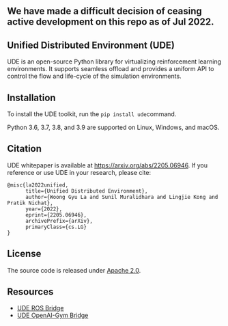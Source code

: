 ## We have made a difficult decision of ceasing active development on this repo as of Jul 2022.

## Unified Distributed Environment (UDE)

UDE is an open-source Python library for virtualizing reinforcement learning environments. It supports seamless offload and provides a uniform API to control the flow and life-cycle of the simulation environments.

## Installation

To install the UDE toolkit, run the `pip install ude`command.

Python 3.6, 3.7, 3.8, and 3.9 are supported on Linux, Windows, and macOS.

## Citation

UDE whitepaper is available at https://arxiv.org/abs/2205.06946.
If you reference or use UDE in your research, please cite:

```
@misc{la2022unified,
      title={Unified Distributed Environment}, 
      author={Woong Gyu La and Sunil Muralidhara and Lingjie Kong and Pratik Nichat},
      year={2022},
      eprint={2205.06946},
      archivePrefix={arXiv},
      primaryClass={cs.LG}
}
```

## License

The source code is released under [Apache 2.0](https://aws.amazon.com/apache-2-0/).

## Resources

* [UDE ROS Bridge](https://github.com/aws-deepracer/ude-ros-bridge)
* [UDE OpenAI-Gym Bridge](https://github.com/aws-deepracer/ude-gym-bridge)
